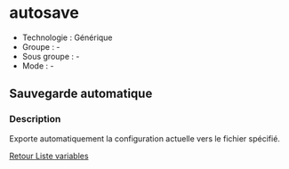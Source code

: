 # autosave

* Technologie : Générique
* Groupe : -
* Sous groupe : -
* Mode : - 

## Sauvegarde automatique

### Description

Exporte automatiquement la configuration actuelle vers le fichier spécifié.

[Retour Liste variables](variable_list.md)
